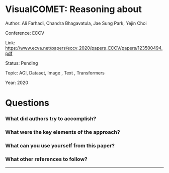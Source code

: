 # VisualCOMET: Reasoning about
Author: Ali Farhadi, Chandra Bhagavatula, Jae Sung Park, Yejin Choi

Conference: ECCV

Link: https://www.ecva.net/papers/eccv_2020/papers_ECCV/papers/123500494.pdf

Status: Pending

Topic: AGI, Dataset, Image , Text , Transformers

Year: 2020

# Questions

### What did authors try to accomplish?

### What were the key elements of the approach?

### What can you use yourself from this paper?

### What other references to follow?

---